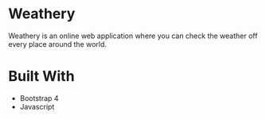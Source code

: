 # Weathery

Weathery is an online web application where you can check the weather off every place around the world.

# Built With
*  Bootstrap 4
* Javascript
